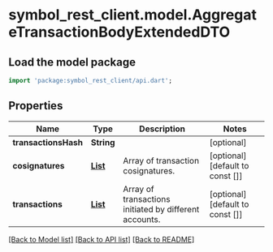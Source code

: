 # symbol_rest_client.model.AggregateTransactionBodyExtendedDTO

## Load the model package
```dart
import 'package:symbol_rest_client/api.dart';
```

## Properties
Name | Type | Description | Notes
------------ | ------------- | ------------- | -------------
**transactionsHash** | **String** |  | [optional] 
**cosignatures** | [**List<CosignatureDTO>**](CosignatureDTO.md) | Array of transaction cosignatures. | [optional] [default to const []]
**transactions** | [**List<EmbeddedTransactionInfoDTO>**](EmbeddedTransactionInfoDTO.md) | Array of transactions initiated by different accounts. | [optional] [default to const []]

[[Back to Model list]](../README.md#documentation-for-models) [[Back to API list]](../README.md#documentation-for-api-endpoints) [[Back to README]](../README.md)


